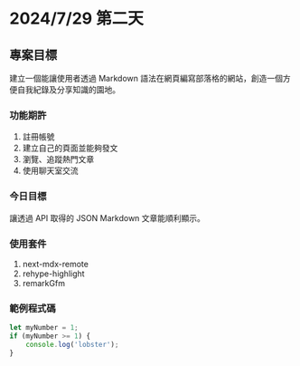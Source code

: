 # 2024/7/29 第二天

## 專案目標
建立一個能讓使用者透過 Markdown 語法在網頁編寫部落格的網站，創造一個方便自我紀錄及分享知識的園地。

### 功能期許
1. 註冊帳號
2. 建立自己的頁面並能夠發文
3. 瀏覽、追蹤熱門文章
4. 使用聊天室交流

### 今日目標
讓透過 API 取得的 JSON Markdown 文章能順利顯示。

### 使用套件
1. next-mdx-remote
2. rehype-highlight
3. remarkGfm

### 範例程式碼

```javascript
let myNumber = 1;
if (myNumber >= 1) {
    console.log('lobster');
}

